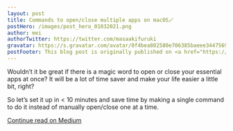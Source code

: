```yaml
---
layout: post
title: Commands to open/close multiple apps on macOS🪄
postHero: /images/post_hero_01032021.png
author: mei
authorTwitter: https://twitter.com/masaakifuruki
gravatar: https://s.gravatar.com/avatar/0f4bea802580e706385baeee34475690?size=200
postFooter: This blog post is originally published on <a href="https://meiokubo.medium.com/command-to-open-close-multiple-apps-on-macos-548f118e658d">Medium</a>
---
```


Wouldn’t it be great if there is a magic word to open or close your essential apps at once?
It will be a lot of time saver and make your life easier a little bit, right?

So let’s set it up in < 10 minutes and save time by making a single command to do it instead of manually open/close one at a time.

[Continue read on Medium](https://meiokubo.medium.com/command-to-open-close-multiple-apps-on-macos-548f118e658d)

